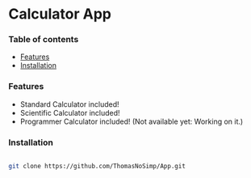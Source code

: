 # Calculator App

### Table of contents

<ul>
    <li><a href="#features">Features</a></li>
    <li><a href="#installation">Installation</a></li>
</ul>

### Features

- Standard Calculator included!
- Scientific Calculator included!
- Programmer Calculator included! (Not available yet: Working on it.)

### Installation

```bash

git clone https://github.com/ThomasNoSimp/App.git

```